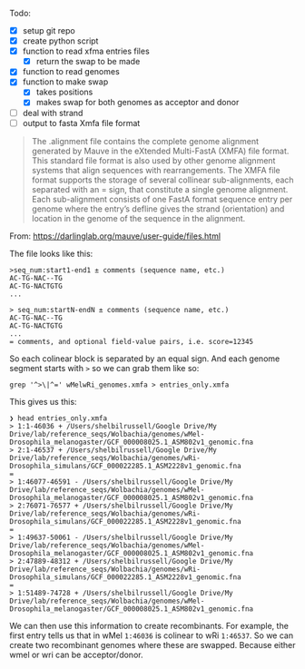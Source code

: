 Todo:
- [x] setup git repo
- [x] create python script
- [x] function to read xfma entries files 
	- [x] return the swap to be made
- [x] function to read genomes 
- [x] function to make swap 
	- [x] takes positions
	- [x] makes swap for both genomes as acceptor and donor
- [ ] deal with strand
- [ ] output to fasta
Xmfa file format
>The .alignment file contains the complete genome alignment generated by Mauve in the eXtended Multi-FastA (XMFA) file format. This standard file format is also used by other genome alignment systems that align sequences with rearrangements. The XMFA file format supports the storage of several collinear sub-alignments, each separated with an = sign, that constitute a single genome alignment. Each sub-alignment consists of one FastA format sequence entry per genome where the entry’s defline gives the strand (orientation) and location in the genome of the sequence in the alignment.

From: https://darlinglab.org/mauve/user-guide/files.html

The file looks like this:
```
>seq_num:start1-end1 ± comments (sequence name, etc.)
AC-TG-NAC--TG
AC-TG-NACTGTG
...

> seq_num:startN-endN ± comments (sequence name, etc.)
AC-TG-NAC--TG
AC-TG-NACTGTG
...
= comments, and optional field-value pairs, i.e. score=12345
```

So each colinear block is separated by an equal sign. And each genome segment starts with `>` so we can grab them like so:

```
grep '^>\|^=' wMelwRi_genomes.xmfa > entries_only.xmfa
```

This gives us this:
```
❯ head entries_only.xmfa
> 1:1-46036 + /Users/shelbilrussell/Google Drive/My Drive/lab/reference_seqs/Wolbachia/genomes/wMel-Drosophila_melanogaster/GCF_000008025.1_ASM802v1_genomic.fna
> 2:1-46537 + /Users/shelbilrussell/Google Drive/My Drive/lab/reference_seqs/Wolbachia/genomes/wRi-Drosophila_simulans/GCF_000022285.1_ASM2228v1_genomic.fna
=
> 1:46077-46591 - /Users/shelbilrussell/Google Drive/My Drive/lab/reference_seqs/Wolbachia/genomes/wMel-Drosophila_melanogaster/GCF_000008025.1_ASM802v1_genomic.fna
> 2:76071-76577 + /Users/shelbilrussell/Google Drive/My Drive/lab/reference_seqs/Wolbachia/genomes/wRi-Drosophila_simulans/GCF_000022285.1_ASM2228v1_genomic.fna
=
> 1:49637-50061 - /Users/shelbilrussell/Google Drive/My Drive/lab/reference_seqs/Wolbachia/genomes/wMel-Drosophila_melanogaster/GCF_000008025.1_ASM802v1_genomic.fna
> 2:47889-48312 + /Users/shelbilrussell/Google Drive/My Drive/lab/reference_seqs/Wolbachia/genomes/wRi-Drosophila_simulans/GCF_000022285.1_ASM2228v1_genomic.fna
=
> 1:51489-74728 + /Users/shelbilrussell/Google Drive/My Drive/lab/reference_seqs/Wolbachia/genomes/wMel-Drosophila_melanogaster/GCF_000008025.1_ASM802v1_genomic.fna
```

We can then use this information to create recombinants. For example, the first entry tells us that in wMel `1:46036` is colinear to wRi `1:46537`.  So we can create two recombinant genomes where these are swapped. Because either wmel or wri can be acceptor/donor.
